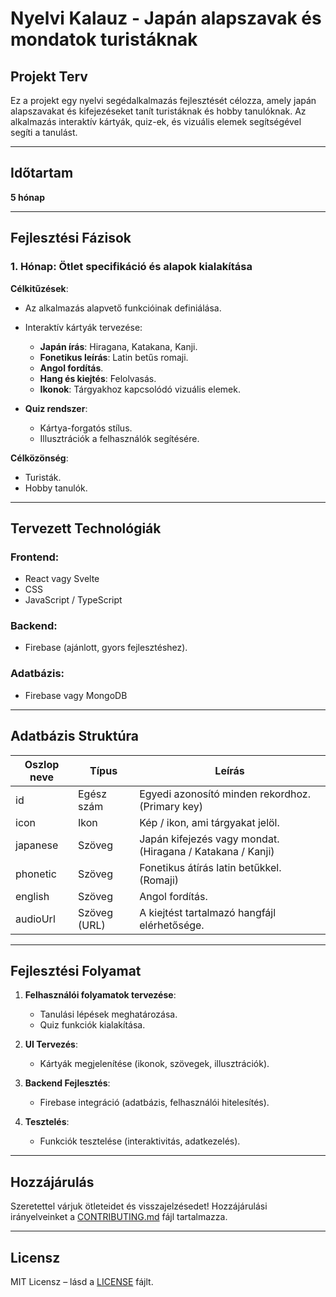 # Nyelvi Kalauz - Japán alapszavak és mondatok turistáknak

## Projekt Terv
Ez a projekt egy nyelvi segédalkalmazás fejlesztését célozza, amely japán alapszavakat és kifejezéseket tanít turistáknak és hobby tanulóknak. Az alkalmazás interaktív kártyák, quiz-ek, és vizuális elemek segítségével segíti a tanulást.

---

## Időtartam
**5 hónap**

---

## Fejlesztési Fázisok

### 1. Hónap: Ötlet specifikáció és alapok kialakítása
**Célkitűzések**:
- Az alkalmazás alapvető funkcióinak definiálása.
- Interaktív kártyák tervezése:
  - **Japán írás**: Hiragana, Katakana, Kanji.
  - **Fonetikus leírás**: Latin betűs romaji.
  - **Angol fordítás**.
  - **Hang és kiejtés**: Felolvasás.
  - **Ikonok**: Tárgyakhoz kapcsolódó vizuális elemek.

- **Quiz rendszer**:
  - Kártya-forgatós stílus.
  - Illusztrációk a felhasználók segítésére.

**Célközönség**:
- Turisták.
- Hobby tanulók.

---

## Tervezett Technológiák

### Frontend:
- React vagy Svelte
- CSS
- JavaScript / TypeScript

### Backend:
- Firebase (ajánlott, gyors fejlesztéshez).

### Adatbázis:
- Firebase vagy MongoDB

---

## Adatbázis Struktúra

| Oszlop neve  | Típus      | Leírás                                                      |
|--------------|------------|------------------------------------------------------------|
| id           | Egész szám | Egyedi azonosító minden rekordhoz. (Primary key)           |
| icon         | Ikon       | Kép / ikon, ami tárgyakat jelöl.                          |
| japanese     | Szöveg     | Japán kifejezés vagy mondat. (Hiragana / Katakana / Kanji) |
| phonetic     | Szöveg     | Fonetikus átírás latin betűkkel. (Romaji)                  |
| english      | Szöveg     | Angol fordítás.                                            |
| audioUrl     | Szöveg (URL)| A kiejtést tartalmazó hangfájl elérhetősége.              |

---

## Fejlesztési Folyamat

1. **Felhasználói folyamatok tervezése**:
   - Tanulási lépések meghatározása.
   - Quiz funkciók kialakítása.

2. **UI Tervezés**:
   - Kártyák megjelenítése (ikonok, szövegek, illusztrációk).

3. **Backend Fejlesztés**:
   - Firebase integráció (adatbázis, felhasználói hitelesítés).

4. **Tesztelés**:
   - Funkciók tesztelése (interaktivitás, adatkezelés).

---

## Hozzájárulás

Szeretettel várjuk ötleteidet és visszajelzésedet! Hozzájárulási irányelveinket a [CONTRIBUTING.md](CONTRIBUTING.md) fájl tartalmazza.

---

## Licensz
MIT Licensz – lásd a [LICENSE](LICENSE) fájlt.
